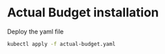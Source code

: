 # Actual Budget installation

Deploy the yaml file

```bash
kubectl apply -f actual-budget.yaml
```
